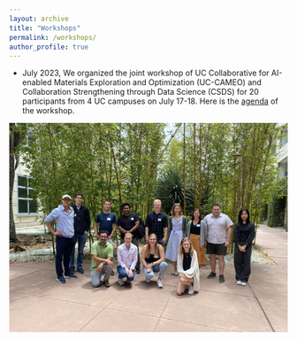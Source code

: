 ```yaml
---
layout: archive
title: "Workshops"
permalink: /workshops/
author_profile: true
---
```



- July 2023, We organized the joint workshop of UC Collaborative for AI-enabled Materials Exploration and Optimization (UC-CAMEO) and Collaboration Strengthening through Data Science (CSDS) for 20 participants from 4 UC campuses on July 17-18. Here is the [agenda](https://drive.google.com/file/d/1Skcrl29d2voF_Hs6p00_5kmWDsYCccFv/view) of the workshop.

<p align="center">
<img src="/images/meeting_July2023.png" alt="drawing" width="600"/>
</p>
